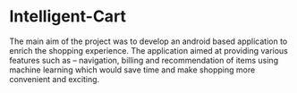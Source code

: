 # Intelligent-Cart
The main aim of the project was to develop an android based application to enrich the shopping experience. The application aimed at providing various features such as – navigation, billing and recommendation of items using machine learning which would save time and make shopping more convenient and exciting.
